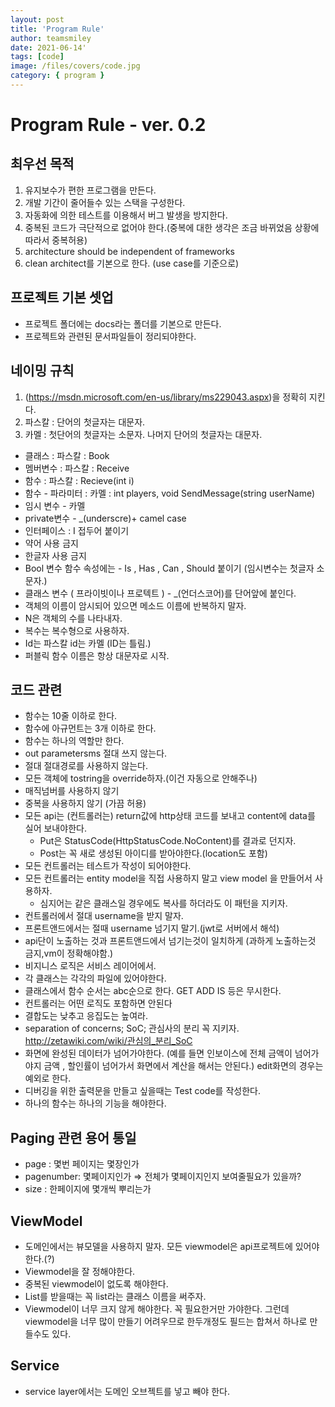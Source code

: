 ```yaml
---
layout: post
title: 'Program Rule'
author: teamsmiley
date: 2021-06-14'
tags: [code]
image: /files/covers/code.jpg
category: { program }
---
```


# Program Rule - ver. 0.2

## 최우선 목적

1. 유지보수가 편한 프로그램을 만든다.
2. 개발 기간이 줄어들수 있는 스택을 구성한다.
3. 자동화에 의한 테스트를 이용해서 버그 발생을 방지한다.
4. 중복된 코드가 극단적으로 없어야 한다.(중복에 대한 생각은 조금 바뀌었음 상황에 따라서 중복허용)
5. architecture should be independent of frameworks
6. clean architect를 기본으로 한다. (use case를 기준으로)

## 프로젝트 기본 셋업

- 프로젝트 폴더에는 docs라는 폴더를 기본으로 만든다.
- 프로젝트와 관련된 문서파일들이 정리되야한다.

## 네이밍 규칙

1. (https://msdn.microsoft.com/en-us/library/ms229043.aspx)을 정확히 지킨다.
1. 파스칼 : 단어의 첫글자는 대문자.
1. 카멜 : 첫단어의 첫글자는 소문자. 나머지 단어의 첫글자는 대문자.

- 클래스 : 파스칼 : Book
- 멤버변수 : 파스칼 : Receive
- 함수 : 파스칼 : Recieve(int i)
- 함수 - 파라미터 : 카멜 : int players, void SendMessage(string userName)
- 임시 변수 - 카멜
- private변수 - \_(underscre)+ camel case
- 인터페이스 : I 접두어 붙이기
- 약어 사용 금지
- 한글자 사용 금지
- Bool 변수 함수 속성에는 - Is , Has , Can , Should 붙이기 (임시변수는 첫글자 소문자.)
- 클래스 변수 ( 프라이빗이나 프로텍트 ) - \_(언더스코어)를 단어앞에 붙인다.
- 객체의 이름이 암시되어 있으면 메소드 이름에 반복하지 말자.
- N은 객체의 수를 나타내자.
- 복수는 복수형으로 사용하자.
- Id는 파스칼 id는 카멜 (ID는 틀림.)
- 퍼블릭 함수 이름은 항상 대문자로 시작.

## 코드 관련

- 함수는 10줄 이하로 한다.
- 함수에 아규먼트는 3개 이하로 한다.
- 함수는 하나의 역할만 한다.
- out parametersms 절대 쓰지 않는다.
- 절대 절대경로를 사용하지 않는다.
- 모든 객체에 tostring을 override하자.(이건 자동으로 안해주나)
- 매직넘버를 사용하지 않기
- 중복을 사용하지 않기 (가끔 허용)
- 모든 api는 (컨트롤러는) return값에 http상태 코드를 보내고 content에 data를 실어 보내야한다.
  - Put은 StatusCode(HttpStatusCode.NoContent)를 결과로 던지자.
  - Post는 꼭 새로 생성된 아이디를 받아야한다.(location도 포함)
- 모든 컨트롤러는 테스트가 작성이 되어야한다.
- 모든 컨트롤러는 entity model을 직접 사용하지 말고 view model 을 만들어서 사용하자.
  - 심지어는 같은 클래스일 경우에도 복사를 하더라도 이 패턴을 지키자.
- 컨트롤러에서 절대 username을 받지 말자.
- 프론트앤드에서는 절때 username 넘기지 말기.(jwt로 서버에서 해석)
- api단이 노출하는 것과 프론트앤드에서 넘기는것이 일치하게 (과하게 노출하는것 금지,vm이 정확해야함.)
- 비지니스 로직은 서비스 레이어에서.
- 각 클래스는 각각의 파일에 있어야한다.
- 클래스에서 함수 순서는 abc순으로 한다. GET ADD IS 등은 무시한다.
- 컨트롤러는 어떤 로직도 포함하면 안된다
- 결합도는 낮추고 응집도는 높여라.
- separation of concerns; SoC; 관심사의 분리 꼭 지키자. <http://zetawiki.com/wiki/관심의_분리_SoC>
- 화면에 완성된 데이터가 넘어가야한다. (예를 들면 인보이스에 전체 금액이 넘어가야지 금액 , 할인률이 넘어가서 화면에서 계산을 해서는 안된다.) edit화면의 경우는 예외로 한다.
- 디버깅을 위한 출력문을 만들고 싶을때는 Test code를 작성한다.
- 하나의 함수는 하나의 기능을 해야한다.

## Paging 관련 용어 통일

- page : 몇번 페이지는 몇장인가
- pagenumber: 몇페이지인가 ⇒ 전체가 몇페이지인지 보여줄필요가 있을까?
- size : 한페이지에 몇개씩 뿌리는가

## ViewModel

- 도메인에서는 뷰모델을 사용하지 말자. 모든 viewmodel은 api프로젝트에 있어야한다.(?)
- Viewmodel을 잘 정해야한다.
- 중복된 viewmodel이 없도록 해야한다.
- List를 받을때는 꼭 list라는 클래스 이름을 써주자.
- Viewmodel이 너무 크지 않게 해야한다. 꼭 필요한거만 가야한다. 그런데 viewmodel을 너무 많이 만들기 어려우므로 한두개정도 필드는 합쳐서 하나로 만들수도 있다.

## Service

- service layer에서는 도메인 오브젝트를 넣고 빼야 한다.

